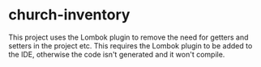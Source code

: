 # church-inventory

This project uses the Lombok plugin to remove the need for getters and setters in the project etc. This requires the Lombok plugin to be added to the IDE, otherwise the code isn't generated and it won't compile.
